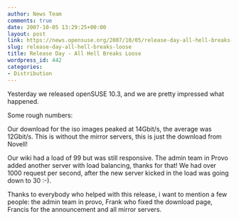 ```yaml
---
author: News Team
comments: true
date: 2007-10-05 13:29:25+00:00
layout: post
link: https://news.opensuse.org/2007/10/05/release-day-all-hell-breaks-loose/
slug: release-day-all-hell-breaks-loose
title: Release Day - All Hell Breaks Loose
wordpress_id: 442
categories:
- Distribution
---
```


Yesterday we released openSUSE 10.3, and we are pretty impressed what happened.

Some rough numbers:

Our download for the iso images peaked at 14Gbit/s, the average was 12Gbit/s. This is without the mirror servers, this is just the download from Novell!

Our wiki had a load of 99 but was still responsive. The admin team in Provo added another server with load balancing, thanks for that! We had over 1000 request per second, after the new server kicked in the load was going down to 30 :-). 

Thanks to everybody who helped with this release, i want to mention a few people: the admin team in provo, Frank who fixed the download page, Francis for the announcement and all mirror servers.
